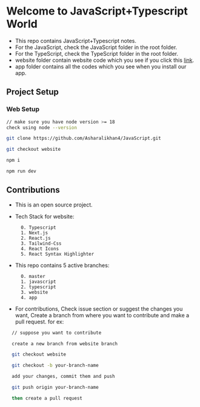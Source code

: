 
# Welcome to JavaScript+Typescript World

- This repo contains JavaScript+Typescript notes.
- For the JavaScript, check the JavaScript folder in the root folder.
- For the TypeScript, check the TypeScript folder in the root folder.
- website folder contain website code which you see if you click this [link](https://javascript-and-typescript.vercel.app/).
- app folder contains all the codes which you see when you install our app.

## Project Setup

### Web Setup
```bash
// make sure you have node version >= 18
check using node --version

git clone https://github.com/Asharalikhan4/JavaScript.git

git checkout website

npm i

npm run dev
```


## Contributions
- This is an open source project.
- Tech Stack for website:

        0. Typescript
        1. Next.js
        2. React.js
        3. Tailwind-Css
        4. React Icons
        5. React Syntax Highlighter

- This repo contains 5 active branches:

        0. master
        1. javascript
        2. typescript
        3. website
        4. app

- For contributions, Check issue section or suggest the changes you want, Create a branch from where you want to contribute and make a pull request. for ex:
```bash
  // suppose you want to contribute

  create a new branch from website branch

  git checkout website

  git checkout -b your-branch-name

  add your changes, commit them and push 

  git push origin your-branch-name

  then create a pull request
```
